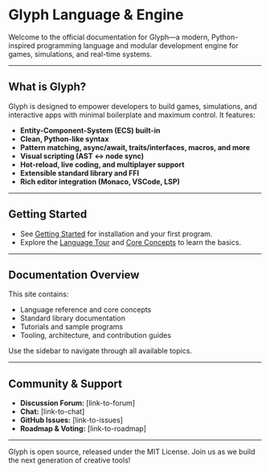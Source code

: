 # Glyph Language & Engine

Welcome to the official documentation for Glyph—a modern, Python-inspired programming language and modular development engine for games, simulations, and real-time systems.

---

## What is Glyph?
Glyph is designed to empower developers to build games, simulations, and interactive apps with minimal boilerplate and maximum control. It features:
- **Entity-Component-System (ECS) built-in**
- **Clean, Python-like syntax**
- **Pattern matching, async/await, traits/interfaces, macros, and more**
- **Visual scripting (AST ↔ node sync)**
- **Hot-reload, live coding, and multiplayer support**
- **Extensible standard library and FFI**
- **Rich editor integration (Monaco, VSCode, LSP)**

---

## Getting Started
- See [Getting Started](getting_started.md) for installation and your first program.
- Explore the [Language Tour](language_tour.md) and [Core Concepts](core_concepts.md) to learn the basics.

---

## Documentation Overview
This site contains:
- Language reference and core concepts
- Standard library documentation
- Tutorials and sample programs
- Tooling, architecture, and contribution guides

Use the sidebar to navigate through all available topics.

---

## Community & Support
- **Discussion Forum:** [link-to-forum]
- **Chat:** [link-to-chat]
- **GitHub Issues:** [link-to-issues]
- **Roadmap & Voting:** [link-to-roadmap]

---

Glyph is open source, released under the MIT License. Join us as we build the next generation of creative tools! 